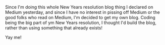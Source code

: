 Since I'm doing this whole New Years resolution blog thing I declared on Medium yesterday, and since I have no interest in pissing off Medium or the good folks who read on Medium, I'm decided to get my own blog.
Coding being the big part of ym New Years resolution, I thought I'd build the blog, rather than using something that already exists!

Yay me!
